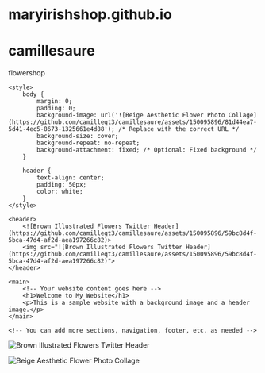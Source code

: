 # maryirishshop.github.io
# camillesaure
flowershop

<!DOCTYPE html>
<html lang="en">

<head>
    <meta charset="UTF-8">
    <meta name="viewport" content="width=device-width, initial-scale=1.0">
    <title>Your Website Title</title>

    <style>
        body {
            margin: 0;
            padding: 0;
            background-image: url('![Beige Aesthetic Flower Photo Collage](https://github.com/camilleqt3/camillesaure/assets/150095896/81d44ea7-5d41-4ec5-8673-1325661e4d88'); /* Replace with the correct URL */
            background-size: cover;
            background-repeat: no-repeat;
            background-attachment: fixed; /* Optional: Fixed background */
        }

        header {
            text-align: center;
            padding: 50px;
            color: white;
        }
    </style>
</head>

<body>

    <header>
        <![Brown Illustrated Flowers Twitter Header](https://github.com/camilleqt3/camillesaure/assets/150095896/59bc8d4f-5bca-47d4-af2d-aea197266c82)>
        <img src="![Brown Illustrated Flowers Twitter Header](https://github.com/camilleqt3/camillesaure/assets/150095896/59bc8d4f-5bca-47d4-af2d-aea197266c82)">
    </header>

    <main>
        <!-- Your website content goes here -->
        <h1>Welcome to My Website</h1>
        <p>This is a sample website with a background image and a header image.</p>
    </main>

    <!-- You can add more sections, navigation, footer, etc. as needed -->

</body>

</html>

![Brown Illustrated Flowers Twitter Header](https://github.com/camilleqt3/camillesaure/assets/150095896/59bc8d4f-5bca-47d4-af2d-aea197266c82)

![Beige Aesthetic Flower Photo Collage](https://github.com/camilleqt3/camillesaure/assets/150095896/81d44ea7-5d41-4ec5-8673-1325661e4d88)
